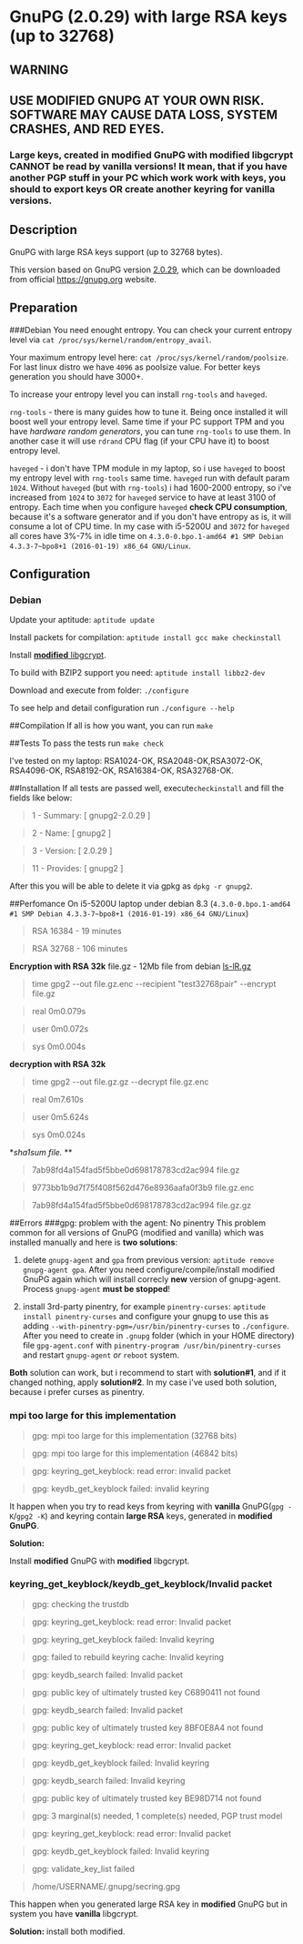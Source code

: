 # GnuPG (2.0.29) with large RSA keys (up to 32768)

## WARNING
## USE MODIFIED GNUPG AT YOUR OWN RISK. SOFTWARE MAY CAUSE DATA LOSS, SYSTEM CRASHES, AND RED EYES.
### Large keys, created in modified GnuPG with modified libgcrypt CANNOT be read by vanilla versions! It mean, that if you have another PGP stuff in your PC which work work with keys, you should to export keys OR create another keyring for vanilla versions.

## Description
GnuPG with large RSA keys support (up to 32768 bytes).

This version based on GnuPG version [2.0.29](https://gnupg.org/ftp/gcrypt/gnupg/gnupg-2.0.29.tar.bz2), which can be downloaded from official https://gnupg.org website.

## Preparation
###Debian
You need enought entropy. You can check your current entropy level via `cat /proc/sys/kernel/random/entropy_avail`.

Your maximum entropy level here: `cat /proc/sys/kernel/random/poolsize`. For last linux distro we have `4096` as poolsize value. For better keys generation you should have 3000+.

To increase your entropy level you can install `rng-tools` and `haveged`.

`rng-tools` - there is many guides how to tune it. Being once installed it will boost well your entropy level. Same time if your PC support TPM and you have *hardware random generators*, you can tune `rng-tools` to use them. In another case it will use `rdrand` CPU flag (if your CPU have it) to boost entropy level.

`haveged` - i don't have TPM module in my laptop, so i use `haveged` to boost my entropy level with `rng-tools` same time. `haveged` run with default param `1024`. Without `haveged` (but with `rng-tools`) i had 1600-2000 entropy, so i've increased from `1024` to `3072` for `haveged` service to have at least 3100 of entropy. Each time when you configure `haveged` **check CPU consumption**, because it's a software generator and if you don't have entropy as is, it will consume a lot of CPU time. In my case with i5-5200U and `3072` for `haveged` all cores have 3%-7% in idle time on `4.3.0-0.bpo.1-amd64 #1 SMP Debian 4.3.3-7~bpo8+1 (2016-01-19) x86_64 GNU/Linux`.

## Configuration
### Debian
Update your aptitude: `aptitude update`

Install packets for compilation: `aptitude install gcc make checkinstall`

Install [**modified** libgcrypt](https://github.com/nikitasius/libgcrypt).

To build with BZIP2 support you need: `aptitude install libbz2-dev`

Download and execute from folder: `./configure`

To see help and detail configuration run `./configure --help`


##Compilation
If all is how you want, you can run `make`

##Tests
To pass the tests run `make check`

I've tested on my laptop: RSA1024-OK, RSA2048-OK,RSA3072-OK, RSA4096-OK, RSA8192-OK, RSA16384-OK, RSA32768-OK.

##Installation
If all tests are passed well, execute`checkinstall` and fill the fields like below:

> 1 -  Summary: [ gnupg2-2.0.29 ]

> 2 -  Name:    [ gnupg2 ]

> 3 -  Version: [ 2.0.29 ]

> 11 - Provides: [ gnupg2 ]

After this you will be able to delete it via gpkg as `dpkg -r gnupg2`.

##Perfomance
On i5-5200U laptop under debian 8.3 (`4.3.0-0.bpo.1-amd64 #1 SMP Debian 4.3.3-7~bpo8+1 (2016-01-19) x86_64 GNU/Linux`)

>RSA 16384 - 19 minutes

>RSA 32768 - 106 minutes

**Encryption with RSA 32k** file.gz - 12Mb file from debian [ls-lR.gz](http://ftp.debian.org/debian/ls-lR.gz)

> time gpg2 --out file.gz.enc --recipient "test32768pair" --encrypt file.gz

>

>real	0m0.079s

>user	0m0.072s

>sys	0m0.004s

**decryption with RSA 32k**

> time gpg2 --out file.gz.gz --decrypt file.gz.enc

>

>real	0m7.610s

>user	0m5.624s

>sys	0m0.024s

**sha1sum file.* **

>7ab98fd4a154fad5f5bbe0d698178783cd2ac994  file.gz

>9773bb1b9d7f75f408f562d476e8936aafa0f3b9  file.gz.enc

>7ab98fd4a154fad5f5bbe0d698178783cd2ac994  file.gz.gz

##Errors
###gpg: problem with the agent: No pinentry
This problem common for all versions of GnuPG (modified and vanilla) which was installed manually and here is **two solutions**:

 1) delete `gnupg-agent` and `gpa` from previous version: `aptitude remove gnupg-agent gpa`. After you need configure/compile/install modified GnuPG again which will install correcly **new** version of gnupg-agent. Process `gnupg-agent` **must be stopped**! 
 
 2) install 3rd-party pinentry, for example `pinentry-curses`: `aptitude install pinentry-curses` and configure your gnupg to use this as adding `--with-pinentry-pgm=/usr/bin/pinentry-curses` to `./configure`. After you need to create in `.gnupg` folder (which in your HOME directory) file `gpg-agent.conf` with `pinentry-program /usr/bin/pinentry-curses` and restart `gnupg-agent` *or* `reboot` system.

**Both** solution can work, but i recommend to start with **solution#1**, and if it changed nothing, apply **solution#2**. In my case i've used both solution, because i prefer curses as pinentry.

### mpi too large for this implementation
> gpg: mpi too large for this implementation (32768 bits)

> gpg: mpi too large for this implementation (46842 bits)

> gpg: keyring_get_keyblock: read error: invalid packet

> gpg: keydb_get_keyblock failed: invalid keyring

It happen when you try to read keys from keyring  with **vanilla** GnuPG(`gpg -K`/`gpg2 -K`) and keyring contain **large RSA** keys, generated in **modified GnuPG**.

**Solution:**

Install **modified** GnuPG with **modified** libgcrypt.


### keyring_get_keyblock/keydb_get_keyblock/Invalid packet

> gpg: checking the trustdb

> gpg: keyring_get_keyblock: read error: Invalid packet

> gpg: keyring_get_keyblock failed: Invalid keyring

> gpg: failed to rebuild keyring cache: Invalid keyring

> gpg: keydb_search failed: Invalid packet

> gpg: public key of ultimately trusted key C6890411 not found

> gpg: keydb_search failed: Invalid packet

> gpg: public key of ultimately trusted key 8BF0E8A4 not found

> gpg: keyring_get_keyblock: read error: Invalid packet

> gpg: keydb_get_keyblock failed: Invalid keyring

> gpg: keydb_search failed: Invalid keyring

> gpg: public key of ultimately trusted key BE98D714 not found

> gpg: 3 marginal(s) needed, 1 complete(s) needed, PGP trust model

> gpg: keyring_get_keyblock: read error: Invalid packet

> gpg: keydb_get_keyblock failed: Invalid keyring

> gpg: validate_key_list failed

> /home/USERNAME/.gnupg/secring.gpg

This happen when you generated large RSA key in **modified** GnuPG but in system you have **vanilla** libgcrypt.

**Solution:** install both modified.